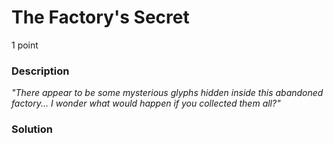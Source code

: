 # The Factory's Secret
1 point

### Description
*"There appear to be some mysterious glyphs hidden inside this abandoned factory... I wonder what would happen if you collected them all?"*

### Solution
